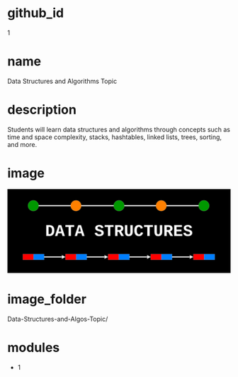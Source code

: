 # github_id
1
    
# name
Data Structures and Algorithms Topic

# description
Students will learn data structures and algorithms through concepts such as time and space complexity,
stacks, hashtables, linked lists, trees, sorting, and more.

# image
<img src="images/topic.png">
    
# image_folder
Data-Structures-and-Algos-Topic/
    
# modules
* 1

